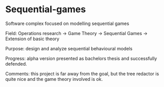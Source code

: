 # Sequential-games
Software complex focused on modelling sequential games

Field: Operations research -> Game Theory -> Sequential Games -> Extension of basic theory

Purpose: design and analyze sequential behavioural models

Progress: alpha version presented as bachelors thesis and successfully defended.

Comments: this project is far away from the goal, but the tree redactor is quite nice and the game theory involved is ok.
